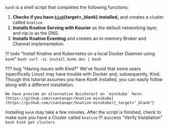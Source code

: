 

`konk` is a shell script that completes the following functions:

1. **Checks if you have [`kind`](https://kind.sigs.k8s.io/docs/user/quick-start){target=_blank} installed,** and creates a cluster called `knative`.
1. **Installs Knative Serving with Kourier** as the default networking layer, and nip.io as the DNS.
1. **Installs Knative Eventing** and creates an in-memory Broker and Channel implementation.

!!! todo "Install Knative and Kubernetes on a local Docker Daemon using `konk`"
    ```bash
    curl -sL install.konk.dev | bash
    ```

??? bug "Having issues with Kind?"
    We've found that some users (specifically Linux) may have trouble with Docker and, subsequently, Kind. Though this tutorial assumes you have KonK installed, you can easily follow along with a different installation.

    We have provide an alternative Quickstart on `minikube` here: [https://github.com/csantanapr/knative-minikube](https://github.com/csantanapr/knative-minikube){_target="_blank"}

Installing `konk` may take a few minutes. After the script is finished, check to make sure you have a Cluster called `knative`
!!! success "Verify Installation"
    ```bash
    kind get clusters
    ```
